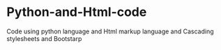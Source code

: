 # Python-and-Html-code
Code using python language and Html markup language and Cascading stylesheets and Bootstarp
